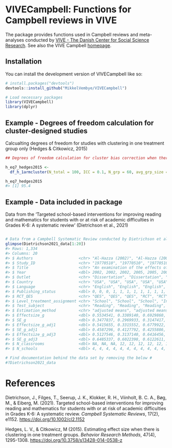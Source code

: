 
<!-- README.md is generated from README.Rmd. Please edit that file -->

# VIVECampbell: Functions for Campbell reviews in VIVE

<!-- badges: start -->
<!-- badges: end -->

The package provides functions used in Campbell reviews and
meta-analyses conducted by [VIVE - The Danish Center for Social Science
Research](https://www.vive.dk/en/). See also the VIVE Campbell
[homepage](https://www.vive.dk/da/centre-og-netvaerk/campbell/).

## Installation

You can install the development version of VIVECampbell like so:

``` r
# install.packages("devtools")
devtools::install_github("MikkelVembye/VIVECampbell")
```

``` r
# Load necessary packages
library(VIVECampbell)
library(dplyr)
```

## Example - Degrees of freedom calculation for cluster-designed studies

Calcualting degrees of freedom for studies with clustering in one
treatment group only (Hedges & Citkowicz, 2015)

``` r
## Degrees of freedom calculation for cluster bias correction when there is clustering in one treatment group only

h_eq7_hedges2015 <- 
  df_h_1armcluster(N_total = 100, ICC = 0.1, N_grp = 60, avg_grp_size = 5)

h_eq7_hedges2015
#> [1] 95.4
```

## Example - Data included in package

Data from the ‘Targeted school-based interventions for improving reading
and mathematics for students with or at risk of academic difficulties in
Grades K-6: A systematic review’ (Dietrichson et al., 2021)

``` r

# Data from a Campbell Systematic Review conducted by Dietrichson et al. (2021)
glimpse(Dietrichson2021_data[1:20])
#> Rows: 1,334
#> Columns: 20
#> $ Authors                    <chr> "Al-Hazza (2002)", "Al-Hazza (2002)", "Al-H…
#> $ Study_ID                   <chr> "19770510", "19770510", "19770510", "366227…
#> $ Title                      <chr> "An examination of the effects of the Ameri…
#> $ Year                       <dbl> 2002, 2002, 2002, 2005, 2005, 2005, 2005, 2…
#> $ Outlet                     <chr> "Dissertation", "Dissertation", "Dissertati…
#> $ Country                    <chr> "USA", "USA", "USA", "USA", "USA", "USA", "…
#> $ Language                   <chr> "English", "English", "English", "English",…
#> $ Publishing_status          <dbl> 0, 0, 0, 1, 1, 1, 1, 1, 1, 1, 1, 1, 1, 1, 1…
#> $ RCT_QES                    <chr> "QES", "QES", "QES", "RCT", "RCT", "RCT", "…
#> $ Level_treatment_assignment <chr> "School", "School", "School", "Individual",…
#> $ Test_subject               <chr> "Reading", "Reading", "Reading", "Reading",…
#> $ Estimation_method          <chr> "adjusted means", "adjusted means", "adjust…
#> $ Effectsize_g               <dbl> 0.5534541, 0.3389140, 0.6929860, 0.5452505,…
#> $ SE_g                       <dbl> 0.3477837, 0.2969933, 0.3147417, 0.2910332,…
#> $ Effectsize_g_adj1          <dbl> 0.5415655, 0.3315552, 0.6779922, 0.5452505,…
#> $ SE_g_adj1                  <dbl> 0.4587296, 0.4127792, 0.4255886, 0.2910332,…
#> $ Effectsize_g_adj3          <dbl> 0.5127546, 0.3137140, 0.6416456, 0.5452505,…
#> $ SE_g_adj3                  <dbl> 0.6485337, 0.6022398, 0.6122611, 0.2910332,…
#> $ N_classrooms               <dbl> NA, NA, NA, 12, 12, 12, 12, 12, 12, 12, 12,…
#> $ N_schools                  <dbl> 4, 4, 4, 4, 4, 4, 4, 4, 4, 4, 4, 4, 4, 4, 4…

# Find documentation behind the data set by removing the below #
#?Dietrichson2021_data
```

# References

Dietrichson, J., Filges, T., Seerup, J. K., Klokker, R. H., Viinholt, B.
C. A., Bøg, M., & Eiberg, M. (2021). Targeted school-based interventions
for improving reading and mathematics for students with or at risk of
academic difficulties in Grades K-6: A systematic review. *Campbell
Systematic Reviews*, 17(2), e1152. <https://doi.org/10.1002/cl2.1152>

Hedges, L. V., & Citkowicz, M (2015). Estimating effect size when there
is clustering in one treatment groups. *Behavior Research Methods*,
47(4), 1295-1308. <https://doi.org/10.3758/s13428-014-0538-z>
